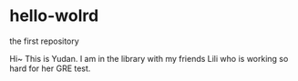 # hello-wolrd
the first repository

Hi~ This is Yudan. I am in the library with my friends Lili who is working so hard for her GRE test.
